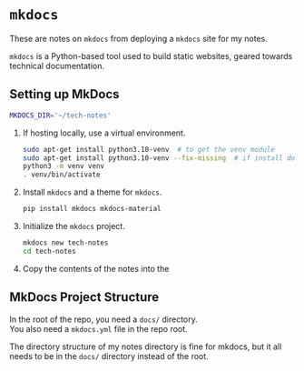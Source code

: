 # `mkdocs`

These are notes on `mkdocs` from deploying a `mkdocs` site for my notes.  

`mkdocs` is a Python-based tool used to build static websites, geared towards
technical documentation.  


## Setting up MkDocs

```bash
MKDOCS_DIR='~/tech-notes'
```
1. If hosting locally, use a virtual environment.  
   ```bash
   sudo apt-get install python3.10-venv  # to get the venv module
   sudo apt-get install python3.10-venv --fix-missing  # if install doesn't work
   python3 -m venv venv
   . venv/bin/activate
   ```

1. Install `mkdocs` and a theme for `mkdocs`.  
   ```bash
   pip install mkdocs mkdocs-material
   ```

1. Initialize the `mkdocs` project.  
   ```bash
   mkdocs new tech-notes
   cd tech-notes
   ```

1. Copy the contents of the notes into the


## MkDocs Project Structure

In the root of the repo, you need a `docs/` directory.  
You also need a `mkdocs.yml` file in the repo root.  

The directory structure of my notes directory is fine for mkdocs, but it all needs to
be in the `docs/` directory instead of the root.  



